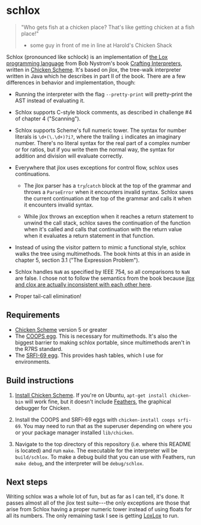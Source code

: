 # schlox

> "Who gets fish at a chicken place?  That's like getting chicken at a fish
> place!"
> - some guy in front of me in line at Harold's Chicken Shack

Schlox (pronounced like schlock) is an implementation of [the Lox programming
language](https://github.com/munificent/craftinginterpreters/) from Bob
Nystrom's book [Crafting Interpreters](https://craftinginterpreters.com/),
written in [Chicken Scheme](https://call-cc.org/).  It's based on jlox, the
tree-walk interpreter written in Java which he describes in part II of the
book.  There are a few differences in behavior and implementation, though:

- Running the interpreter with the flag `--pretty-print` will pretty-print the
  AST instead of evaluating it.

- Schlox supports C-style block comments, as described in challenge #4 of
  chapter 4 ("Scanning").

- Schlox supports Scheme's full numeric tower.  The syntax for number literals
  is `\d+(\.\d+)?i?`, where the trailing `i` indicates an imaginary number.
  There's no literal syntax for the real part of a complex number or for
  ratios, but if you write them the normal way, the syntax for addition and
  division will evaluate correctly.

- Everywhere that jlox uses exceptions for control flow, schlox uses
  continuations.

    - The jlox parser has a `try`/`catch` block at the top of the grammar
      and throws a `ParseError` when it encounters invalid syntax.  Schlox
      saves the current continuation at the top of the grammar and calls it
      when it encounters invalid syntax.

    - While jlox throws an exception when it reaches a return statement to
      unwind the call stack, schlox saves the continuation of the function when
      it's called and calls that continuation with the return value when it
      evaluates a return statement in that function.

- Instead of using the visitor pattern to mimic  a functional style, schlox
  walks the tree using multimethods.  The book hints at this in an aside in
  chapter 5, section 3.1 ("The Expression Problem").

- Schlox handles `NaN` as specified by IEEE 754, so all comparisons to `NaN`
  are false.  I chose not to follow the semantics from the book because [jlox
  and clox are actually inconsistent with each other
  here](https://github.com/munificent/craftinginterpreters/issues/269).

- Proper tail-call elimination!

## Requirements

- [Chicken Scheme](https://call-cc.org/) version 5 or greater
- The [COOPS egg](http://wiki.call-cc.org/eggref/5/coops).  This is necessary
  for multimethods.  It's also the biggest barrier to making schlox portable,
  since multimethods aren't in the R7RS standard.
- The [SRFI-69 egg](http://wiki.call-cc.org/eggref/5/srfi-69).  This provides
  hash tables, which I use for environments.

## Build instructions

1. [Install Chicken Scheme](http://code.call-cc.org/).  If you're on Ubuntu,
   `apt-get install chicken-bin` will work fine, but it doesn't include
   [Feathers](http://wiki.call-cc.org/man/5/Debugging), the graphical debugger
   for Chicken.

2. Install the COOPS and SRFI-69 eggs with `chicken-install coops srfi-69`.
   You may need to run that as the superuser depending on where you or your
   package manager installed `lib/chicken`.

3. Navigate to the top directory of this repository (i.e. where this README is
   located) and run `make`.  The executable for the interpreter will be
   `build/schlox`.  To make a debug build that you can use with Feathers, run
   `make debug`, and the interpreter will be `debug/schlox`.

## Next steps

Writing schlox was a whole lot of fun, but as far as I can tell, it's done.  It
passes almost all of the jlox test suite---the only exceptions are those that
arise from Schlox having a proper numeric tower instead of using floats for all
its numbers.  The only remaining task I see is getting
[LoxLox](https://benhoyt.com/writings/loxlox/) to run.
